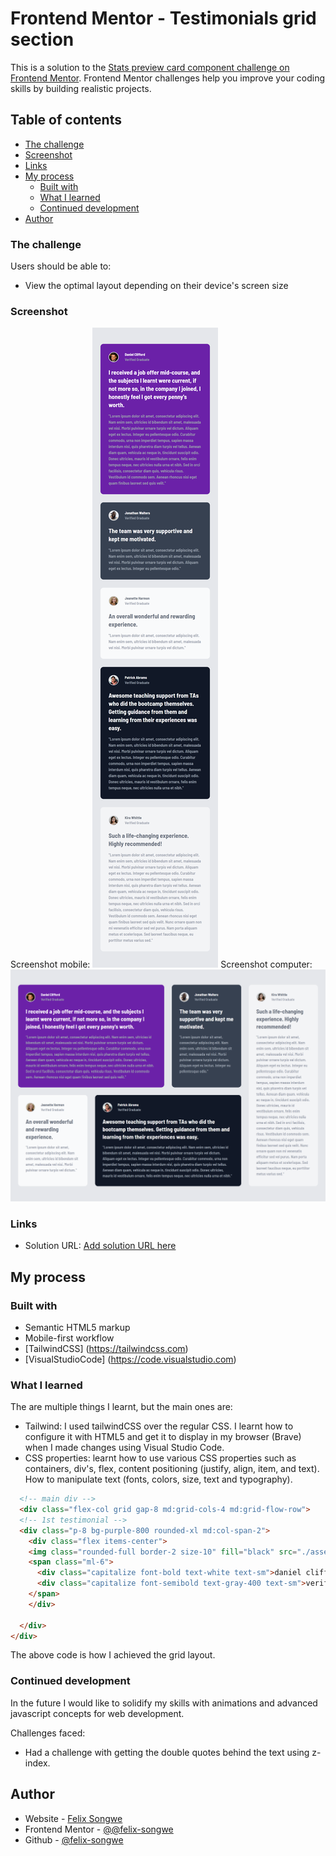# Frontend Mentor - Testimonials grid section

This is a solution to the [Stats preview card component challenge on Frontend Mentor](https://www.frontendmentor.io/challenges/stats-preview-card-component-8JqbgoU62). Frontend Mentor challenges help you improve your coding skills by building realistic projects. 

## Table of contents

  - [The challenge](#the-challenge)
  - [Screenshot](#screenshot)
  - [Links](#links)
- [My process](#my-process)
  - [Built with](#built-with)
  - [What I learned](#what-i-learned)
  - [Continued development](#continued-development)
- [Author](#author)

### The challenge

Users should be able to:
- View the optimal layout depending on their device's screen size

### Screenshot
Screenshot mobile: ![](./src/myScreenShots/testimonial%20grid%20challenge%20(mobile%20view).png)
Screenshot computer: ![](./src/myScreenShots/testimonial%20grid%20challenge%20(desktop%20view).png)

### Links

- Solution URL: [Add solution URL here](https://your-solution-url.com)

## My process

### Built with

- Semantic HTML5 markup
- Mobile-first workflow
- [TailwindCSS] (https://tailwindcss.com)
- [VisualStudioCode] (https://code.visualstudio.com)

### What I learned

The are multiple things I learnt, but the main ones are:
- Tailwind: I used tailwindCSS over the regular CSS. I learnt how to configure it with HTML5 and get it to display in my browser (Brave) when I made changes using Visual Studio Code.
- CSS properties: learnt how to  use various CSS properties such as containers, div's, flex, content positioning (justify, align, item, and text). How to manipulate text (fonts, colors, size, text and typography).

```html
  <!-- main div -->
  <div class="flex-col grid gap-8 md:grid-cols-4 md:grid-flow-row">
  <!-- 1st testimonial -->
  <div class="p-8 bg-purple-800 rounded-xl md:col-span-2">
    <div class="flex items-center">
    <img class="rounded-full border-2 size-10" fill="black" src="./assets/images/image-daniel.jpg" alt="image">
    <span class="ml-6">
      <div class="capitalize font-bold text-white text-sm">daniel clifford</div>
      <div class="capitalize font-semibold text-gray-400 text-sm">verified graduate</div>
    </span>
    </div>

  </div>
</div>
```
The above code is how I achieved the grid layout.

### Continued development

  In the future I would like to solidify my skills with animations and advanced javascript concepts for web development.

Challenges faced: 
- Had a challenge with getting the double quotes behind the text using z-index.

## Author

- Website - [Felix Songwe](https://www.your-site.com)
- Frontend Mentor - [@@felix-songwe](https://www.frontendmentor.io/profile/felix-songwe)
- Github - [@felix-songwe](https://github.com/felix-songwe)
